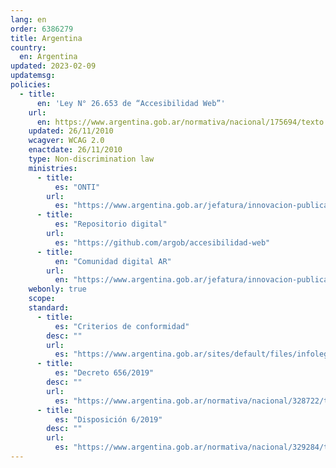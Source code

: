 ```yaml
---
lang: en
order: 6386279
title: Argentina
country:
  en: Argentina
updated: 2023-02-09
updatemsg:
policies:
  - title:
      en: 'Ley N° 26.653 de “Accesibilidad Web”'
    url: 
	  en: https://www.argentina.gob.ar/normativa/nacional/175694/texto
    updated: 26/11/2010
    wcagver: WCAG 2.0
    enactdate: 26/11/2010
    type: Non-discrimination law
    ministries:
      - title:
          es: "ONTI"
        url:
          es: "https://www.argentina.gob.ar/jefatura/innovacion-publica/onti"
      - title:
          es: "Repositorio digital"
        url:
          es: "https://github.com/argob/accesibilidad-web"
      - title:
          en: "Comunidad digital AR"
        url:
          en: "https://www.argentina.gob.ar/jefatura/innovacion-publica/onti/dit/comunidad-digital-ar"
    webonly: true
    scope: 
    standard:
      - title:
          es: "Criterios de conformidad"
        desc: ""
        url:
          es: "https://www.argentina.gob.ar/sites/default/files/infoleg/disp6-2.pdf"
      - title:
          es: "Decreto 656/2019"
        desc: ""
        url:
          es: "https://www.argentina.gob.ar/normativa/nacional/328722/texto"
      - title:
          es: "Disposición 6/2019"
        desc: ""
        url:
          es: "https://www.argentina.gob.ar/normativa/nacional/329284/texto"
---
```

